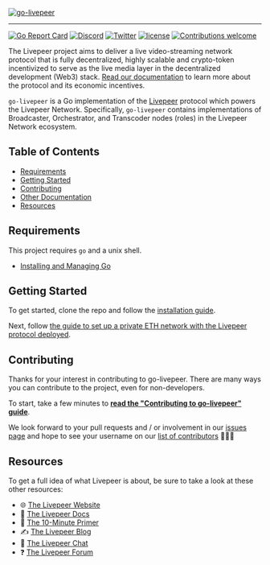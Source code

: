 <!-- show-on-docup
<br />
-->

[![go-livepeer](https://user-images.githubusercontent.com/555740/117340053-78210e80-ae6e-11eb-892c-d98085fe6824.png)](https://github.com/livepeer/go-livepeer)

---
[![Go Report Card](https://goreportcard.com/badge/github.com/livepeer/go-livepeer)](https://goreportcard.com/report/github.com/livepeer/go-livepeer)
[![Discord](https://img.shields.io/discord/423160867534929930.svg?style=flat-square)](https://discord.gg/7wRSUGX)
[![Twitter](https://img.shields.io/twitter/follow/Livepeer)](https://x.com/livepeer)
[![license](https://img.shields.io/badge/license-MIT-blue.svg?style=flat-square)](LICENSE)
[![Contributions welcome](https://img.shields.io/badge/contributions-welcome-orange.svg?style=flat-square)](CONTRIBUTING.md)

The Livepeer project aims to deliver a live video-streaming network protocol
that is fully decentralized, highly scalable and crypto-token incentivized to
serve as the live media layer in the decentralized development (Web3) stack.
[Read our documentation](https://docs.livepeer.org/protocol/) to learn more about the protocol and its economic incentives.

`go-livepeer` is a Go implementation of the [Livepeer](https://livepeer.org) protocol which powers the Livepeer Network. Specifically, `go-livepeer` contains implementations of Broadcaster, Orchestrator, and Transcoder nodes (roles) in the Livepeer Network ecosystem.

<!-- hide-on-docup-start -->

## Table of Contents

- [Requirements](#requirements)
- [Getting Started](#getting-started)
- [Contributing](#contributing)
- [Other Documentation](https://docs.livepeer.org/developers/introduction)
- [Resources](#resources)

<!-- hide-on-docup-stop -->

## Requirements

This project requires `go` and a unix shell.

- [Installing and Managing Go](doc/go.md)


## Getting Started

To get started, clone the repo and follow the [installation guide](https://docs.livepeer.org/guides/orchestrating/install-go-livepeer).

Next, follow [the guide to set up a private ETH network with the Livepeer protocol deployed](cmd/devtool/README.md).

## Contributing

Thanks for your interest in contributing to go-livepeer. There are many ways you can contribute to the project, even for non-developers.

To start, take a few minutes to **[read the "Contributing to go-livepeer" guide](CONTRIBUTING.md)**.

We look forward to your pull requests and / or involvement in our
[issues page](https://github.com/livepeer/go-livepeer/issues) and hope to see
your username on our
[list of contributors](https://github.com/livepeer/go-livepeer/graphs/contributors)
🎉🎉🎉

## Resources

To get a full idea of what Livepeer is about, be sure to take a look at these
other resources:

- 🌐 [The Livepeer Website](https://livepeer.org)
- 📖 [The Livepeer Docs](https://livepeer.org/docs)
- 🔭 [The 10-Minute Primer](https://livepeer.org/primer/)
- ✍ [The Livepeer Blog](https://medium.com/livepeer-blog)
- 💬 [The Livepeer Chat](https://discord.gg/uaPhtyrWsF)
- ❓ [The Livepeer Forum](https://forum.livepeer.org/)
